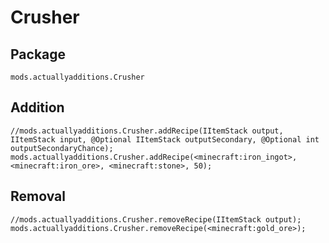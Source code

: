 # Crusher

## Package
`mods.actuallyadditions.Crusher`

## Addition

```
//mods.actuallyadditions.Crusher.addRecipe(IItemStack output, IItemStack input, @Optional IItemStack outputSecondary, @Optional int outputSecondaryChance);
mods.actuallyadditions.Crusher.addRecipe(<minecraft:iron_ingot>, <minecraft:iron_ore>, <minecraft:stone>, 50);
```

## Removal

```
//mods.actuallyadditions.Crusher.removeRecipe(IItemStack output);
mods.actuallyadditions.Crusher.removeRecipe(<minecraft:gold_ore>);
```